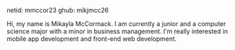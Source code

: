 netid: mmccor23
ghub: mikjmcc26

Hi, my name is Mikayla McCormack. I am currently a junior and a computer science major with a minor in business management. I'm really interested in mobile app development and front-end web development.
